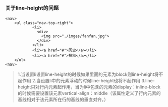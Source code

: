 ### 关于line-height的问题
```htmlbars
<nav>
	<ul class="nav-top-right">
	        <li>
	          <div>
	            <img src="./imges/fanfan.jpg">
	          </div>
	        </li>
	        <li><a href="#">历史</a></li>
	        <li><a href="#">投稿</a></li>
	</ul>
<nav>
```
>1.当设置li设置line-height的时候如果里面的元素为block则line-height将不起作用
>2.当设置li中的元素浮动的时候line-height也将不起作用
>3.line-height只对行内元素起作用，当为li中包含的元素的display：inline-block的时候需要设置该元素vertical-align：middle（该属性定义了行内元素的基线相对于该元素所在行的基线的垂直对齐。）